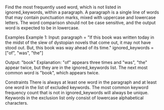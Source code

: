 Find the most frequently used word, which is not listed in ignored_keywords, within a paragraph. A paragraph is a single line of words that may contain punctuation marks, mixed with uppercase and lowercase letters. The word comparison should not be case sensitive, and the output word is expected to be in lowercase.

Examples
Example 1:
Input:
paragraph = "If this book was written today in the midst of the slew of dystopian novels that come out, it may not have stood out. But, this book was way ahead of its time." ignored_keywords = ["of", "was", "the"]

Output: "book"
Explanation:
"of" appears three times and "was", "the" appear twice, but they are in the ignored_keywords list. The next most common word is "book", which appears twice.

Constraints
There is always at least one word in the paragraph and at least one word in the list of excluded keywords. The most common keyword frequency count that is not in ignored_keywords will always be unique. Keywords in the exclusion list only consist of lowercase alphabetical characters.